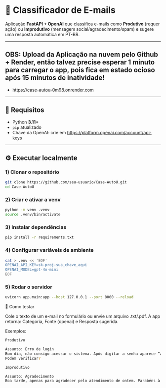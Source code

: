 # 📧 Classificador de E-mails

Aplicação **FastAPI + OpenAI** que classifica e-mails como **Produtivo** (requer ação) ou **Improdutivo** (mensagem social/agradecimento/spam) e sugere uma resposta automática em PT-BR.

---

## OBS: Upload da Aplicação na nuvem pelo Github + Render, então talvez precise esperar 1 minuto para carregar o app, pois fica em estado ocioso após 15 minutos de inatividade!

- https://case-autou-0m98.onrender.com

---
## 🚀 Requisitos

- Python **3.11+**
- `pip` atualizado
- Chave da OpenAI: crie em https://platform.openai.com/account/api-keys

---

## ⚙️ Executar localmente

### 1) Clonar o repositório
```bash
git clone https://github.com/seu-usuario/Case-AutoU.git
cd Case-AutoU
``` 

### 2) Criar e ativar a venv
```bash
python -m venv .venv
source .venv/bin/activate
```

### 3) Instalar dependências
```bash
pip install -r requirements.txt

```

### 4) Configurar variáveis de ambiente
```bash
cat > .env << 'EOF'
OPENAI_API_KEY=sk-proj-sua_chave_aqui
OPENAI_MODEL=gpt-4o-mini
EOF

```

### 5) Rodar o servidor
```bash
uvicorn app.main:app --host 127.0.0.1 --port 8000 --reload


```

🧪 Como testar

Cole o texto de um e-mail no formulário ou envie um arquivo .txt/.pdf.
A app retorna: Categoria, Fonte (openai) e Resposta sugerida.

Exemplos:
```bash
Produtivo

Assunto: Erro de login
Bom dia, não consigo acessar o sistema. Após digitar a senha aparece “acesso negado”.
Podem verificar?
```
```bash
Improdutivo

Assunto: Agradecimento
Boa tarde, apenas para agradecer pelo atendimento de ontem. Parabéns à equipe!
```